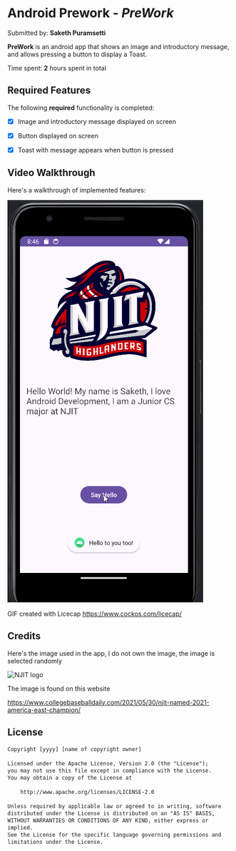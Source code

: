 # Android Prework - *PreWork*

Submitted by: **Saketh Puramsetti**

**PreWork** is an android app that shows an image and introductory message, and allows pressing a button to display a Toast. 

Time spent: **2** hours spent in total

## Required Features

The following **required** functionality is completed:

* [X] Image and introductory message displayed on screen
* [X] Button displayed on screen
* [X] Toast with message appears when button is pressed 


## Video Walkthrough

Here's a walkthrough of implemented features:

<img src='walkthrough.gif' title='Video Walkthrough' alt='Video Walkthrough' />

<!-- Replace this with whatever GIF tool you used! -->
GIF created with Licecap https://www.cockos.com/licecap/

## Credits

Here's the image used in the app, I do not own the image, the image is selected randomly

<img src='https://i0.wp.com/www.collegebaseballdaily.com/wp-content/uploads/2021/05/NJIT_Highlanders_logo.svg.png?fit=1170%2C1025&ssl=1' height="200px" width="200px" alt='NJIT logo' />

The image is found on this website

https://www.collegebaseballdaily.com/2021/05/30/njit-named-2021-america-east-champion/

## License

    Copyright [yyyy] [name of copyright owner]

    Licensed under the Apache License, Version 2.0 (the "License");
    you may not use this file except in compliance with the License.
    You may obtain a copy of the License at

        http://www.apache.org/licenses/LICENSE-2.0

    Unless required by applicable law or agreed to in writing, software
    distributed under the License is distributed on an "AS IS" BASIS,
    WITHOUT WARRANTIES OR CONDITIONS OF ANY KIND, either express or implied.
    See the License for the specific language governing permissions and
    limitations under the License.
